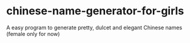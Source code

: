 chinese-name-generator-for-girls
================================

A easy program to generate pretty, dulcet and elegant Chinese names (female only for now)
